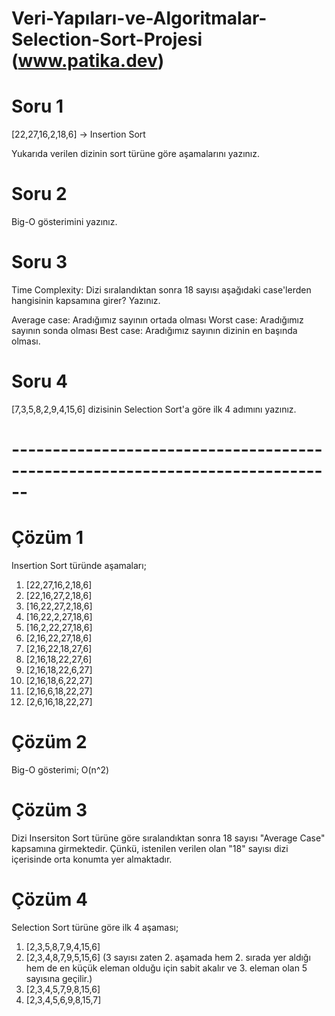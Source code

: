 # Veri-Yapıları-ve-Algoritmalar-Selection-Sort-Projesi (www.patika.dev)
# Soru 1
[22,27,16,2,18,6] -> Insertion Sort

Yukarıda verilen dizinin sort türüne göre aşamalarını yazınız.

# Soru 2
Big-O gösterimini yazınız.

# Soru 3
Time Complexity: Dizi sıralandıktan sonra 18 sayısı aşağıdaki case'lerden hangisinin kapsamına girer? Yazınız.

Average case: Aradığımız sayının ortada olması
Worst case: Aradığımız sayının sonda olması
Best case: Aradığımız sayının dizinin en başında olması.

# Soru 4
[7,3,5,8,2,9,4,15,6] dizisinin Selection Sort'a göre ilk 4 adımını yazınız.

# ------------------------------------------------------------------------------

# Çözüm 1
Insertion Sort türünde aşamaları;

1) [22,27,16,2,18,6]
2) [22,16,27,2,18,6]
3) [16,22,27,2,18,6]
4) [16,22,2,27,18,6]
5) [16,2,22,27,18,6]
6) [2,16,22,27,18,6]
7) [2,16,22,18,27,6]
8) [2,16,18,22,27,6]
9) [2,16,18,22,6,27]
10) [2,16,18,6,22,27]
11) [2,16,6,18,22,27]
12) [2,6,16,18,22,27]

# Çözüm 2
Big-O gösterimi;
O(n^2)

# Çözüm 3
Dizi Insersiton Sort türüne göre sıralandıktan sonra 18 sayısı "Average Case" kapsamına girmektedir.
Çünkü, istenilen verilen olan "18" sayısı dizi içerisinde orta konumta yer almaktadır.

# Çözüm 4
Selection Sort türüne göre ilk 4 aşaması;
1) [2,3,5,8,7,9,4,15,6]
2) [2,3,4,8,7,9,5,15,6] (3 sayısı zaten 2. aşamada hem 2. sırada yer aldığı hem de en küçük eleman olduğu için sabit akalır ve 3. eleman olan 5 sayısına geçilir.)
3) [2,3,4,5,7,9,8,15,6]
4) [2,3,4,5,6,9,8,15,7]
